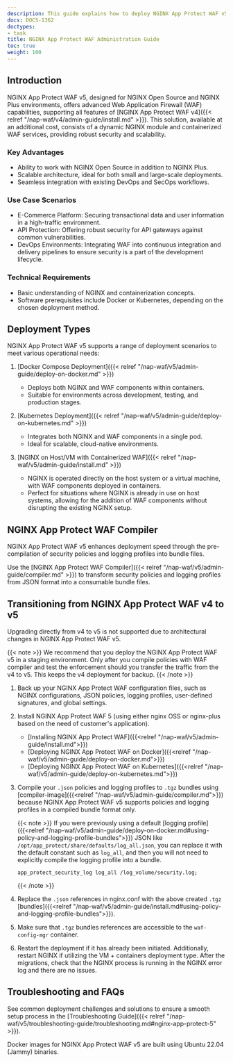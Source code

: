 ```yaml
---
description: This guide explains how to deploy NGINX App Protect WAF v5.
docs: DOCS-1362
doctypes:
- task
title: NGINX App Protect WAF Administration Guide
toc: true
weight: 100
---
```


## Introduction

NGINX App Protect WAF v5, designed for NGINX Open Source and NGINX Plus environments, offers advanced Web Application Firewall (WAF) capabilities, supporting all features of [NGINX App Protect WAF v4]({{< relref "/nap-waf/v4/admin-guide/install.md" >}}). This solution, available at an additional cost, consists of a dynamic NGINX module and containerized WAF services, providing robust security and scalability.

### Key Advantages

- Ability to work with NGINX Open Source in addition to NGINX Plus.
- Scalable architecture, ideal for both small and large-scale deployments.
- Seamless integration with existing DevOps and SecOps workflows.

### Use Case Scenarios

- E-Commerce Platform: Securing transactional data and user information in a high-traffic environment.
- API Protection: Offering robust security for API gateways against common vulnerabilities.
- DevOps Environments: Integrating WAF into continuous integration and delivery pipelines to ensure security is a part of the development lifecycle.

### Technical Requirements

- Basic understanding of NGINX and containerization concepts.
- Software prerequisites include Docker or Kubernetes, depending on the chosen deployment method.

## Deployment Types

NGINX App Protect WAF v5 supports a range of deployment scenarios to meet various operational needs:

1. [Docker Compose Deployment]({{< relref "/nap-waf/v5/admin-guide/deploy-on-docker.md" >}})
   - Deploys both NGINX and WAF components within containers.
   - Suitable for environments across development, testing, and production stages.

2. [Kubernetes Deployment]({{< relref "/nap-waf/v5/admin-guide/deploy-on-kubernetes.md" >}})
   - Integrates both NGINX and WAF components in a single pod.
   - Ideal for scalable, cloud-native environments.

3. [NGINX on Host/VM with Containerized WAF]({{< relref "/nap-waf/v5/admin-guide/install.md" >}})
   - NGINX is operated directly on the host system or a virtual machine, with WAF components deployed in containers.
   - Perfect for situations where NGINX is already in use on host systems, allowing for the addition of WAF components without disrupting the existing NGINX setup.

## NGINX App Protect WAF Compiler

NGINX App Protect WAF v5 enhances deployment speed through the pre-compilation of security policies and logging profiles into bundle files.

Use the [NGINX App Protect WAF Compiler]({{< relref "/nap-waf/v5/admin-guide/compiler.md" >}}) to transform security policies and logging profiles from JSON format into a consumable bundle files.

## Transitioning from NGINX App Protect WAF v4 to v5

Upgrading directly from v4 to v5 is not supported due to architectural changes in NGINX App Protect WAF v5.

{{< note >}}
We recommend that you deploy the NGINX App Protect WAF v5 in a staging environment.  Only after you compile policies with WAF compiler and test the enforcement should you transfer the traffic from the v4 to v5. This keeps the v4 deployment for backup.
{{< /note >}}

1. Back up your NGINX App Protect WAF configuration files, such as NGINX configurations, JSON policies, logging profiles, user-defined signatures, and global settings.

1. Install NGINX App Protect WAF 5 (using either nginx OSS or nginx-plus based on the need of customer's application).
   - [Installing NGINX App Protect WAF]({{<relref "/nap-waf/v5/admin-guide/install.md">}})
   - [Deploying NGINX App Protect WAF on Docker]({{<relref "/nap-waf/v5/admin-guide/deploy-on-docker.md">}})
   - [Deploying NGINX App Protect WAF on Kubernetes]({{<relref "/nap-waf/v5/admin-guide/deploy-on-kubernetes.md">}})
 
1. Compile your `.json` policies and logging profiles to `.tgz` bundles using [compiler-image]({{<relref "/nap-waf/v5/admin-guide/compiler.md">}}) because NGINX App Protect WAF v5 supports policies and logging profiles in a compiled bundle format only.

   {{< note >}}
   If you were previously using a default [logging profile]({{<relref "/nap-waf/v5/admin-guide/deploy-on-docker.md#using-policy-and-logging-profile-bundles">}}) JSON like `/opt/app_protect/share/defaults/log_all.json`, you can replace it with the default constant such as `log_all`, and then you will not need to explicitly compile the logging profile into a bundle.

   ```nginx
   app_protect_security_log log_all /log_volume/security.log;
   ```

   {{< /note >}}

1. Replace the `.json` references in nginx.conf with the above created `.tgz` [bundles]({{<relref "/nap-waf/v5/admin-guide/install.md#using-policy-and-logging-profile-bundles">}}).

1. Make sure that `.tgz` bundles references are accessible to the `waf-config-mgr` container.

1. Restart the deployment if it has already been initiated. Additionally, restart NGINX if utilizing the VM + containers deployment type.  After the migrations, check that the NGINX process is running in the NGINX error log and there are no issues.

  

## Troubleshooting and FAQs

See common deployment challenges and solutions to ensure a smooth setup process in the [Troubleshooting Guide]({{< relref "/nap-waf/v5/troubleshooting-guide/troubleshooting.md#nginx-app-protect-5" >}}).

Docker images for NGINX App Protect WAF v5 are built using Ubuntu 22.04 (Jammy) binaries.
